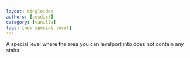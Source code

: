 ```yaml
---
layout: singleidea
authors: [aosdict]
category: [vanilla]
tags: [new special level]
---
```

A special level where the area you can levelport into does not contain any stairs.
